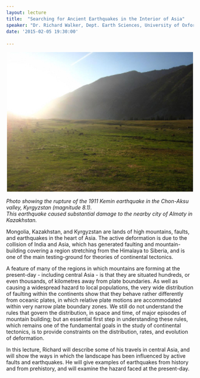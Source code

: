 ```yaml
---
layout: lecture
title:  "Searching for Ancient Earthquakes in the Interior of Asia"
speaker: "Dr. Richard Walker, Dept. Earth Sciences, University of Oxford"
date: '2015-02-05 19:30:00'

---
```

<p style="text-align: center;"><img width="500" src="/assets/chon-aksu_sc.jpg"></p>
<i>Photo showing the rupture of the 1911 Kemin earthquake in the Chon-Aksu valley, Kyrgyzstan (magnitude 8.1).<br>
This earthquake caused substantial damage to the nearby city of Almaty in Kazakhstan.</i>

Mongolia, Kazakhstan, and Kyrgyzstan are lands of high mountains, faults, and earthquakes in the heart of Asia. The active deformation is due to the collision of India and Asia, which has generated faulting and mountain-building covering a region stretching from the Himalaya to Siberia, and is one of the main testing-ground for theories of continental tectonics.

A feature of many of the regions in which mountains are forming at the present-day - including central Asia - is that they are situated hundreds, or even thousands, of kilometres away from plate boundaries. As well as causing a widespread hazard to local populations, the very wide distribution of faulting within the continents show that they behave rather differently from oceanic plates, in which relative plate motions are accommodated within very narrow plate boundary zones. We still do not understand the rules that govern the distribution, in space and time, of major episodes of mountain building; but an essential first step in understanding these rules, which remains one of the fundamental goals in the study of continental tectonics, is to provide constraints on the distribution, rates, and evolution of deformation.

In this lecture, Richard will describe some of his travels in central Asia, and will show the ways in which the landscape has been influenced by active faults and earthquakes. He will give examples of earthquakes from history and from prehistory, and will examine the hazard faced at the present-day.
